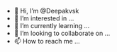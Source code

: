 - 👋 Hi, I’m @Deepakvsk
- 👀 I’m interested in ...
- 🌱 I’m currently learning ...
- 💞️ I’m looking to collaborate on ...
- 📫 How to reach me ...

<!---
Deepakvsk/Deepakvsk is a ✨ special ✨ repository because its `README.md` (this file) appears on your GitHub profile.
You can click the Preview link to take a look at your changes.
--->
